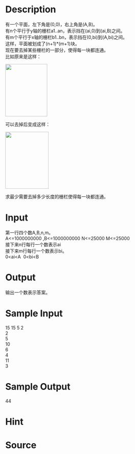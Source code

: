 
# Description

<div class="content"><div>有一个平面，左下角是(0,0)，右上角是(A,B)。</div>
<div>有n个平行于y轴的栅栏a1..an，表示挡在(ai,0)到(ai,B)之间。</div>
<div>有m个平行于x轴的栅栏b1..bn，表示挡在(0,bi)到(A,bi)之间。</div>
<div>这样，平面被划成了(n+1)*(m+1)块。</div>
<div>现在要去掉某些栅栏的一部分，使得每一块都连通。</div>
<div>比如原来是这样：</div>
<p><img width="131" height="163" alt="" src="/source/bzoj/4410/img/aHR0cHM6Ly9seWRzeS5jb20vSnVkZ2VPbmxpbmUvdXBsb2FkLzIwMTYwMi8xLmpwZw==.jpg"/></p>
<div>可以去掉后变成这样：</div>
<p><img width="135" height="177" alt="" src="/source/bzoj/4410/img/aHR0cHM6Ly9seWRzeS5jb20vSnVkZ2VPbmxpbmUvdXBsb2FkLzIwMTYwMi8yKDEpLmpwZw==.jpg"/></p>
<div>求最少需要去掉多少长度的栅栏使得每一块都连通。</div></div>

# Input

<div class="content"><div>第一行四个数A,B,n,m。</div>
<div>A&lt;=1000000000 ,B&lt;=1000000000 N&lt;=25000 M&lt;=25000</div>
<div>接下来n行每行一个数表示ai</div>
<div>接下来m行每行一个数表示bi。</div>
<div>0&lt;ai&lt;A  0&lt;bi&lt;B </div>
<div></div>
<p></p></div>

# Output

<div class="content"><div>输出一个数表示答案。</div>
<div></div>
<p></p></div>

# Sample Input

<div class="content"><span class="sampledata">15 15 5 2<br/>
2<br/>
5<br/>
10<br/>
6<br/>
4<br/>
11<br/>
3</span></div>

# Sample Output

<div class="content"><span class="sampledata">44</span></div>

# Hint

<div class="content"><p></p></div>

# Source

<div class="content"><p><a href="problemset.php?search="></a></p></div>

